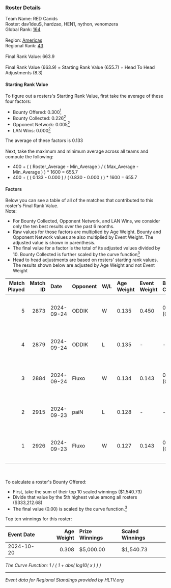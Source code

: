 ### Roster Details<br />
Team Name: RED Canids<br />
Roster: dav1deuS, hardzao, HEN1, nython, venomzera<br />
Global Rank: [164](../../standings_global_2025_03_03.md)<br />
<br />
Region: [Americas]( ../../standings_americas_2025_03_03.md)<br />
Regional Rank: [43]( ../../standings_americas_2025_03_03.md)<br />
<br />
Final Rank Value:  663.9<br />
<br />
Final Rank Value (663.9) = Starting Rank Value (655.7) + Head To Head Adjustments (8.3)<br />

#### Starting Rank Value<br />
To figure out a rosters's Starting Rank Value, first take the average of these four factors:<br />
- Bounty Offered: 0.300[<sup>1</sup>](#table2)
- Bounty Collected: 0.226[<sup>2</sup>](#table1)
- Opponent Network: 0.005[<sup>2</sup>](#table1)
- LAN Wins: 0.000[<sup>2</sup>](#table1)

The average of these factors is 0.133<br />
<br />
Next, take the maximum and minimum average across all teams and compute the following:<br />
- 400 + ( ( Roster_Average - Min_Average ) / ( Max_Average - Min_Average ) ) * 1600 = 655.7
- 400 + ( ( 0.133 - 0.000 ) / ( 0.830 - 0.000 ) ) * 1600 = 655.7


#### Factors<br />
Below you can see a table of all of the matches that contributed to this roster's Final Rank Value.<br />
Note:<br />

- For Bounty Collected, Opponent Network, and LAN Wins, we consider only the ten best results over the past 6 months.
- Raw values for those factors are multiplied by Age Weight. Bounty and Opponent Network values are also multiplied by Event Weight. The adjusted value is shown in parenthesis.
- The final value for a factor is the total of its adjusted values divided by 10. Bounty Collected is further scaled by the curve function[<sup>3</sup>](#curveFunction)
- Head to head adjustments are based on rosters' starting rank values. The results shown below are adjusted by Age Weight and not Event Weight
<span id="table1"></span><br />


| Match Played | Match ID | Date       | Opponent | W/L | Age Weight | Event Weight | Bounty Collected | Opponent Network | LAN Wins  | H2H Adj. | Roster                                     |
| -: | -: | :- | :- | :- | :- | :- | :- | :- | :- | -: | :- |
|            5 |     2873 | 2024-09-24 | ODDIK    | W   | 0.135      | 0.450        | 0.028 (0.002)    | 0.568 (0.035)    | 0 (0.000) |     2.93 | dav1deuS, hardzao, HEN1, nython, venomzera |
|            4 |     2879 | 2024-09-24 | ODDIK    | L   | 0.135      | -            | -                | -                | -         |    -1.33 | dav1deuS, hardzao, HEN1, nython, venomzera |
|            3 |     2884 | 2024-09-24 | Fluxo    | W   | 0.134      | 0.143        | 0.054 (0.001)    | 0.419 (0.008)    | 0 (0.000) |     3.42 | dav1deuS, gtw, HEN1, nython, venomzera     |
|            2 |     2915 | 2024-09-23 | paiN     | L   | 0.128      | -            | -                | -                | -         |    -0.02 | dav1deuS, gtw, HEN1, nython, venomzera     |
|            1 |     2926 | 2024-09-23 | Fluxo    | W   | 0.127      | 0.143        | 0.054 (0.001)    | 0.419 (0.008)    | 0 (0.000) |     3.26 | dav1deuS, gtw, HEN1, nython, venomzera     |

<br />
<span id="table2"></span><br />
To calculate a roster's Bounty Offered:<br />

- First, take the sum of their top 10 scaled winnings ($1,540.73)
- Divide that value by the 5th highest value among all rosters ($333,212.68)
- The final value (0.00) is scaled by the curve function.[<sup>3</sup>](#curveFunction)

Top ten winnings for this roster:<br />

| Event Date | Age Weight | Prize Winnings | Scaled Winnings |
| :- | -: | :- | :- |
| 2024-10-20 |      0.308 | $5,000.00      | $1,540.73       |


<span id="curveFunction"></span>_The Curve Function: 1 / ( 1 + abs( log10( x ) ) )_<br />

---
_Event data for Regional Standings provided by HLTV.org_<br />

